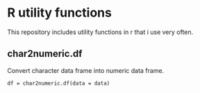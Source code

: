 # R utility functions
This repository includes utility functions in r that i use very often.

## char2numeric.df
Convert character data frame into numeric data frame.

```
df = char2numeric.df(data = data)
```
